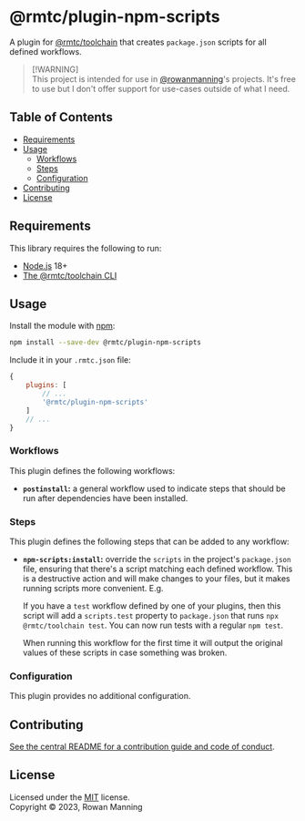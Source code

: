 
# @rmtc/plugin-npm-scripts

A plugin for [@rmtc/toolchain](https://github.com/rowanmanning/toolchain#readme) that creates `package.json` scripts for all defined workflows.

> [!WARNING]<br/>
> This project is intended for use in [@rowanmanning](https://github.com/rowanmanning/)'s projects. It's free to use but I don't offer support for use-cases outside of what I need.


## Table of Contents

  * [Requirements](#requirements)
  * [Usage](#usage)
    * [Workflows](#workflows)
    * [Steps](#steps)
    * [Configuration](#configuration)
  * [Contributing](#contributing)
  * [License](#license)


## Requirements

This library requires the following to run:

  * [Node.js](https://nodejs.org/) 18+
  * [The @rmtc/toolchain CLI](https://github.com/rowanmanning/toolchain#readme)


## Usage

Install the module with [npm](https://www.npmjs.com/):

```sh
npm install --save-dev @rmtc/plugin-npm-scripts
```

Include it in your `.rmtc.json` file:

```js
{
    plugins: [
        // ...
        '@rmtc/plugin-npm-scripts'
    ]
    // ...
}
```

### Workflows

This plugin defines the following workflows:

  * **`postinstall`:** a general workflow used to indicate steps that should be run after dependencies have been installed.

### Steps

This plugin defines the following steps that can be added to any workflow:

  * **`npm-scripts:install`:** override the `scripts` in the project's `package.json` file, ensuring that there's a script matching each defined workflow. This is a destructive action and will make changes to your files, but it makes running scripts more convenient. E.g.

    If you have a `test` workflow defined by one of your plugins, then this script will add a `scripts.test` property to `package.json` that runs `npx @rmtc/toolchain test`. You can now run tests with a regular `npm test`.

    When running this workflow for the first time it will output the original values of these scripts in case something was broken.

### Configuration

This plugin provides no additional configuration.


## Contributing

[See the central README for a contribution guide and code of conduct](https://github.com/rowanmanning/toolchain#contributing).


## License

Licensed under the [MIT](https://github.com/rowanmanning/toolchain/blob/main/LICENSE) license.<br/>
Copyright &copy; 2023, Rowan Manning
